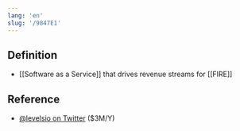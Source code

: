 ```yaml
---
lang: 'en'
slug: '/9847E1'
---
```


## Definition

- [[Software as a Service]] that drives revenue streams for [[FIRE]]

## Reference

- [@levelsio on Twitter](https://twitter.com/levelsio) ($3M/Y)
